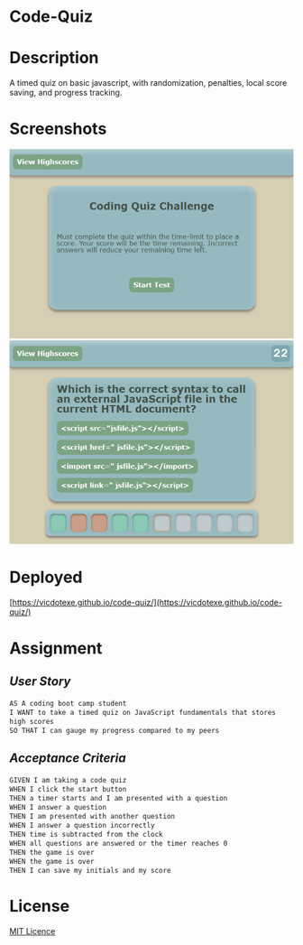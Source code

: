 # Code-Quiz

# Description

A timed quiz on basic javascript, with randomization, penalties, local score saving, and progress tracking.

# Screenshots

![preview of the website!](./assets/screenshot.PNG)
![preview of the website!](./assets/screenshot2.PNG)

# Deployed

[https://vicdotexe.github.io/code-quiz/](https://vicdotexe.github.io/code-quiz/)

# Assignment

## *User Story*

```
AS A coding boot camp student
I WANT to take a timed quiz on JavaScript fundamentals that stores high scores
SO THAT I can gauge my progress compared to my peers
```

## *Acceptance Criteria*

```
GIVEN I am taking a code quiz
WHEN I click the start button
THEN a timer starts and I am presented with a question
WHEN I answer a question
THEN I am presented with another question
WHEN I answer a question incorrectly
THEN time is subtracted from the clock
WHEN all questions are answered or the timer reaches 0
THEN the game is over
WHEN the game is over
THEN I can save my initials and my score
```

# License
[MIT Licence](https://github.com/vicdotexe/code-quiz/blob/main/LICENSE)